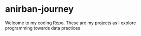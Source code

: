 # anirban-journey
Welcome to my coding Repo. These are my projects as I explore programming towards data practices
